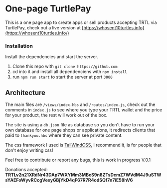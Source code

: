 # One-page TurtlePay

This is a one page app to create apps or sell products accepting TRTL via TurtlePay, check out a live version at [https://whosent10turtles.info](https://whosent10turtles.info/)

### Installation

Install the dependencies and start the server.

1) Clone this repo with `git clone https://github.com`
1) cd into it and install all dependenciens with `npm install`
1) run `npm run start` to start the server at port `3000`

## Architecture
The main files are `/views/index.hbs` and  `/routes/index.js`, check out the comments in `index.js` to see where you type your TRTL wallet and the price for your product, the rest will work out of the box.

The site is using a `db.json` file as database so you don't have to run your own database for one page shops or applications,  it redirects clients that paid to `thankyou.hbs` where they can see private content.

The css framework I used is [TailWindCSS](https://tailwindcss.com/), I recommend it, is for people that don't enjoy writing css!

Feel free to contribute or report any bugs, this is work in progress V.0.1

Donations accepted: **TRTLv2n21XRdNr43DAp7WXYMm3MBcS9n8ZTsDcmZ7WVdM4J9uSTWsYAEFoWyvRCcgVesyGBjYkD4qF67R7R4odSQf7n7iE58hV6**